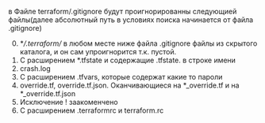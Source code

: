 в Файле terraform/.gitignore будут проигнорированны следующией файлы(далее абсолютный путь в условиях поиска начинается от файла .gitignore)

0. **/.terraform/* в любом месте ниже файла .gitignore файлы из скрытого каталога, и он сам упроигнорится т.к. пустой.
1. С расширением *.tfstate и содержащие .tfstate. в строке имени
2. crash.log
3. С расширением .tfvars, которые содержат какие то пароли 
4. override.tf, override.tf.json. Оканчивающиеся на *_override.tf и на *_override.tf.json
5. Исключение ! заакоменчено
6. С расширением .terraformrc и terraform.rc
